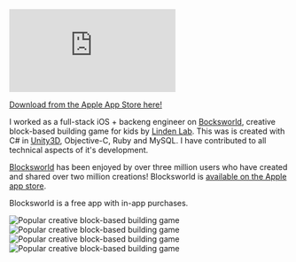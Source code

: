 <iframe class="embed-youtube" max-width="560" max-height="315" src="http://www.youtube.com/embed/6WrK-yxy90U" frameborder="0" allowfullscreen=""></iframe>

[Download from the Apple App Store here!][app-store]

I worked as a full-stack iOS + backeng engineer on [Bocksworld][blocksworld], creative block-based building game for kids by [Linden Lab][linden-lab]. This was is created with C# in [Unity3D][unity3d], Objective-C, Ruby and MySQL.  I have contributed to all technical aspects of it's development.

[Blocksworld][blocksworld] has been enjoyed by over three million users who have created and shared over two million creations! Blocksworld is [available on the Apple app store][app-store].

Blocksworld is a free app with in-app purchases.

![Popular creative block-based building game](/content/images/blocksworld1.jpg)
![Popular creative block-based building game](/content/images/blocksworld2.jpg)
![Popular creative block-based building game](/content/images/blocksworld4.jpg)
![Popular creative block-based building game](/content/images/blocksworld3.jpg)

[unity3d]: http://unity3d.com/
[linden-lab]: http://www.lindenlab.com/
[blocksworld]: http://play.blocksworld.com/
[app-store]: http://itunes.apple.com/us/app/blocksworld-hd/id665886336
